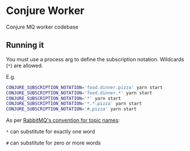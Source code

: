 # Conjure Worker

Conjure MQ worker codebase

## Running it

You must use a process arg to define the subscription notation. Wildcards (`*`) are allowed.

E.g.

```bash
CONJURE_SUBSCRIPTION_NOTATION='food.dinner.pizza' yarn start
CONJURE_SUBSCRIPTION_NOTATION='food.dinner.*' yarn start
CONJURE_SUBSCRIPTION_NOTATION='*' yarn start
CONJURE_SUBSCRIPTION_NOTATION='*.*.pizza' yarn start
CONJURE_SUBSCRIPTION_NOTATION='#.pizza' yarn start
```

As per [RabbitMQ's convention for topic names](https://www.rabbitmq.com/tutorials/tutorial-five-python.html):

`*` can substitute for exactly one word

`#` can substitute for zero or more words

